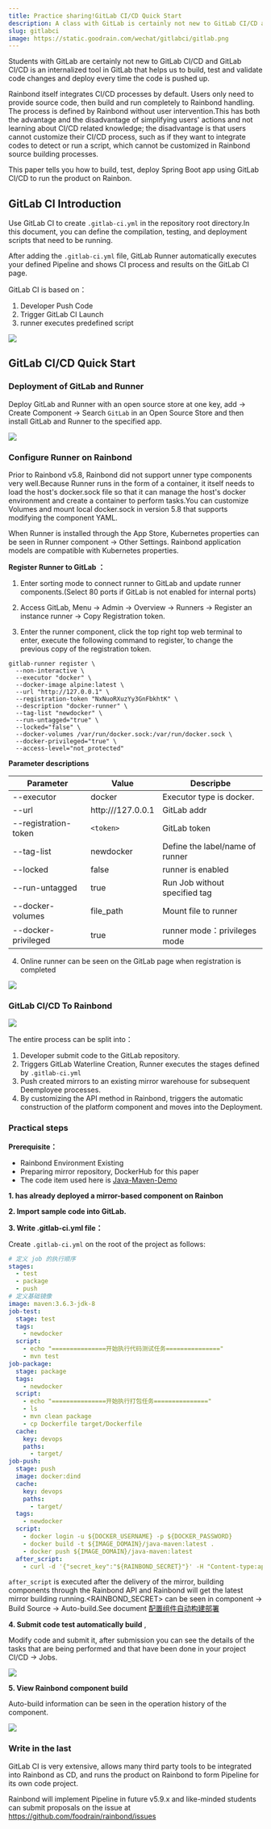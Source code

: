 ```yaml
---
title: Practice sharing!GitLab CI/CD Quick Start
description: A class with GitLab is certainly not new to GitLab CI/CD and GitLab CI/CD is an built-in GitLab tool that helps us run a series of scripts to build, test and validate code changes and deploy each time the code is pushed
slug: gitlabci
image: https://static.goodrain.com/wechat/gitlabci/gitlab.png
---
```


Students with GitLab are certainly not new to GitLab CI/CD and GitLab CI/CD is an internalized tool in GitLab that helps us to build, test and validate code changes and deploy every time the code is pushed up.

Rainbond itself integrates CI/CD processes by default. Users only need to provide source code, then build and run completely to Rainbond handling. The process is defined by Rainbond without user intervention.This has both the advantage and the disadvantage of simplifying users' actions and not learning about CI/CD related knowledge; the disadvantage is that users cannot customize their CI/CD process, such as if they want to integrate codes to detect or run a script, which cannot be customized in Rainbond source building processes.

This paper tells you how to build, test, deploy Spring Boot app using GitLab CI/CD to run the product on Rainbon.

## GitLab CI Introduction

Use GitLab CI to create `.gitlab-ci.yml` in the repository root directory.In this document, you can define the compilation, testing, and deployment scripts that need to be running.

After adding the `.gitlab-ci.yml` file, GitLab Runner automatically executes your defined Pipeline and shows CI process and results on the GitLab CI page.

GitLab CI is based on：

1. Developer Push Code
2. Trigger GitLab CI Launch
3. runner executes predefined script

![](https://static.goodrain.com/wechat/gitlabci/1.png)

## GitLab CI/CD Quick Start

### Deployment of GitLab and Runner

Deploy GitLab and Runner with an open source store at one key, add -> Create Component -> Search `GitLab` in an Open Source Store and then install GitLab and Runner to the specified app.

![](https://static.goodrain.com/wechat/gitlabci/2.png)

### Configure Runner on Rainbond

Prior to Rainbond v5.8, Rainbond did not support unner type components very well.Because Runner runs in the form of a container, it itself needs to load the host's docker.sock file so that it can manage the host's docker environment and create a container to perform tasks.You can customize Volumes and mount local docker.sock in version 5.8 that supports modifying the component YAML.

When Runner is installed through the App Store, Kubernetes properties can be seen in Runner component -> Other Settings. Rainbond application models are compatible with Kubernetes properties.

**Register Runner to GitLab ：**

1. Enter sorting mode to connect runner to GitLab and update runner components.(Select 80 ports if GitLab is not enabled for internal ports)

2. Access GitLab, Menu -> Admin -> Overview -> Runners -> Register an instance runner -> Copy Registration token.

3. Enter the runner component, click the top right top web terminal to enter, execute the following command to register,\`<token>to change the previous copy of the registration token.

```shell
gitlab-runner register \
  --non-interactive \
  --executor "docker" \
  --docker-image alpine:latest \
  --url "http://127.0.0.1" \
  --registration-token "NxNuoRXuzYy3GnFbkhtK" \
  --description "docker-runner" \
  --tag-list "newdocker" \
  --run-untagged="true" \
  --locked="false" \
  --docker-volumes /var/run/docker.sock:/var/run/docker.sock \
  --docker-privileged="true" \
  --access-level="not_protected"
```

**Parameter descriptions**

| Parameter            | Value                                                                             | Descripbe                                |
| -------------------- | --------------------------------------------------------------------------------- | ---------------------------------------- |
| --executor           | docker                                                                            | Executor type is docker. |
| --url                | http:///127.0.0.1 | GitLab addr                              |
| --registration-token | `<token>`                                                                         | GitLab token                             |
| --tag-list           | newdocker                                                                         | Define the label/name of runner          |
| --locked             | false                                                                             | runner is enabled                        |
| --run-untagged       | true                                                                              | Run Job without specified tag            |
| --docker-volumes     | file_path                                                    | Mount file to runner                     |
| --docker-privileged  | true                                                                              | runner mode：privileges mode              |

4. Online runner can be seen on the GitLab page when registration is completed

![](https://static.goodrain.com/wechat/gitlabci/3.png)

### GitLab CI/CD To Rainbond

![](https://static.goodrain.com/wechat/gitlabci/4.png)

The entire process can be split into：

1. Developer submit code to the GitLab repository.
2. Triggers GitLab Waterline Creation, Runner executes the stages defined by `.gitlab-ci.yml`
3. Push created mirrors to an existing mirror warehouse for subsequent Deemployee processes.
4. By customizing the API method in Rainbond, triggers the automatic construction of the platform component and moves into the Deployment.

### Practical steps

**Prerequisite：**

- Rainbond Environment Existing
- Preparing mirror repository, DockerHub for this paper
- The code item used here is [Java-Maven-Demo](https://gitee.com/rainbond/java-maven-demo)

**1. has already deployed a mirror-based component on Rainbon**

**2. Import sample code into GitLab.**

**3. Write .gitlab-ci.yml file：**

Create `.gitlab-ci.yml` on the root of the project as follows:

```yaml
# 定义 job 的执行顺序
stages:
  - test
  - package
  - push
# 定义基础镜像
image: maven:3.6.3-jdk-8
job-test:
  stage: test
  tags: 
    - newdocker
  script:
    - echo "===============开始执行代码测试任务==============="
    - mvn test
job-package:
  stage: package
  tags: 
    - newdocker
  script:
    - echo "===============开始执行打包任务==============="
    - ls
    - mvn clean package
    - cp Dockerfile target/Dockerfile
  cache:
    key: devops
    paths:
      - target/ 
job-push:
  stage: push
  image: docker:dind
  cache:
    key: devops
    paths:
      - target/
  tags:
    - newdocker
  script:
    - docker login -u ${DOCKER_USERNAME} -p ${DOCKER_PASSWORD}
    - docker build -t ${IMAGE_DOMAIN}/java-maven:latest .
    - docker push ${IMAGE_DOMAIN}/java-maven:latest
  after_script:  
    - curl -d '{"secret_key":"${RAINBOND_SECRET}"}' -H "Content-type:application/json" -X POST http://${RAINBOND_IP}:7070/console/custom/deploy/3321861bcadf0789af71898f23e8e740
```

`after_script` is executed after the delivery of the mirror, building components through the Rainbond API and Rainbond will get the latest mirror building running.<RAINBOND_SECRET> can be seen in component -> Build Source -> Auto-build.See document [配置组件自动构建部署](https://www.rainbond.com/docs/use-manual/component-management/build-source/auto_build/)

**4. Submit code test automatically build** ,

Modify code and submit it, after submission you can see the details of the tasks that are being performed and that have been done in your project CI/CD -> Jobs.

![](https://static.goodrain.com/wechat/gitlabci/5.png)

**5. View Rainbond component build**

Auto-build information can be seen in the operation history of the component.

![](https://static.goodrain.com/wechat/gitlabci/6.png)

### Write in the last

GitLab CI is very extensive, allows many third party tools to be integrated into Rainbond as CD, and runs the product on Rainbond to form Pipeline for its own code project.

Rainbond will implement Pipeline in future v5.9.x and like-minded students can submit proposals on the issue at https://github.com/foodrain/rainbond/issues
